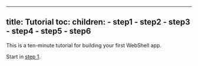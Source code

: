 ----
title: Tutorial
toc:
  children:
    - step1
    - step2
    - step3
    - step4
    - step5
    - step6
----

This is a ten-minute tutorial for building your first WebShell app.

Start in [step 1](step1).